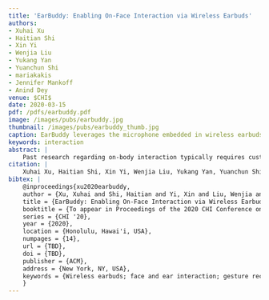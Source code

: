 ```yaml
---
title: 'EarBuddy: Enabling On-Face Interaction via Wireless Earbuds'
authors: 
- Xuhai Xu
- Haitian Shi
- Xin Yi
- Wenjia Liu
- Yukang Yan
- Yuanchun Shi
- mariakakis
- Jennifer Mankoff
- Anind Dey
venue: $CHI$
date: 2020-03-15
pdf: /pdfs/earbuddy.pdf
image: /images/pubs/earbuddy.jpg
thumbnail: /images/pubs/earbuddy_thumb.jpg
caption: EarBuddy leverages the microphone embedded in wireless earbuds to recognize gestures on the face or around the ears.
keywords: interaction
abstract: |
    Past research regarding on-body interaction typically requires custom sensors, limiting their scalability and generalizability. We propose EarBuddy, a real-time system that leverages the microphone in commercial wireless earbuds to detect tapping and sliding gestures near the face and ears. We develop a design space to generate 27 valid gestures and conducted a user study (N=16) to select the eight gestures that were optimal for both human preference and microphone detectability. We collected a dataset on those eight gestures (N=20) and trained deep learning models for gesture detection and classification. Our optimized classifier achieved an accuracy of 95.3%. Finally, we conducted a user study (N=12) to evaluate EarBuddy’s usability. Our results show that EarBuddy can facilitate novel interaction and that users feel very positively about the system. EarBuddy provides a new eyes-free, socially acceptable input method that is compatible with commercial wireless earbuds and has the potential for scalability and generalizability.
citation: |
    Xuhai Xu, Haitian Shi, Xin Yi, Wenjia Liu, Yukang Yan, Yuanchun Shi, Alex Mariakakis, Jennifer Mankoff, and Anind K. Dey. EarBuddy: Enabling On-Face Interaction via Wireless Earbuds. To appear in Proceedings of the 2020 Conference on Human Factors in Computing Systems. Association for Computing Machinery, New York, NY, USA, vol. 14. 2020. DOI: TBD
bibtex: |
    @inproceedings{xu2020earbuddy,
    author = {Xu, Xuhai and Shi, Haitian and Yi, Xin and Liu, Wenjia and Yan, Yukang and Shi, Yuanchun and Mariakakis, Alex and Mankoff, Jennifer and Dey, Anind K},
    title = {EarBuddy: Enabling On-Face Interaction via Wireless Earbuds},
    booktitle = {To appear in Proceedings of the 2020 CHI Conference on Human Factors in Computing Systems},
    series = {CHI '20},
    year = {2020},
    location = {Honolulu, Hawai'i, USA},
    numpages = {14},
    url = {TBD},
    doi = {TBD},
    publisher = {ACM},
    address = {New York, NY, USA},
    keywords = {Wireless earbuds; face and ear interaction; gesture recognition},
    }
---
```

